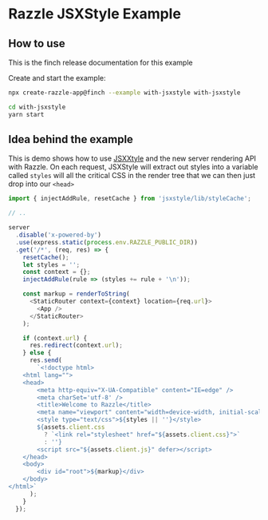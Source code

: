 # Razzle JSXStyle Example

## How to use

<!-- START install generated instructions please keep comment here to allow auto update -->
<!-- DON'T EDIT THIS SECTION, INSTEAD RE-RUN yarn update-examples TO UPDATE -->
This is the finch release documentation for this example

Create and start the example:

```bash
npx create-razzle-app@finch --example with-jsxstyle with-jsxstyle

cd with-jsxstyle
yarn start
```
<!-- END install generated instructions please keep comment here to allow auto update -->

## Idea behind the example
This is demo shows how to use [JSXXtyle](https://github.com/smyte/jsxstyle) and the new server rendering API
with Razzle. On each request, JSXStyle will extract out styles into a variable called `styles` will all the critical CSS in the render
tree that we can then just drop into our `<head>`

```js
import { injectAddRule, resetCache } from 'jsxstyle/lib/styleCache';

// ..

server
  .disable('x-powered-by')
  .use(express.static(process.env.RAZZLE_PUBLIC_DIR))
  .get('/*', (req, res) => {
    resetCache();
    let styles = '';
    const context = {};
    injectAddRule(rule => (styles += rule + '\n'));

    const markup = renderToString(
      <StaticRouter context={context} location={req.url}>
        <App />
      </StaticRouter>
    );

    if (context.url) {
      res.redirect(context.url);
    } else {
      res.send(
        `<!doctype html>
    <html lang="">
    <head>
        <meta http-equiv="X-UA-Compatible" content="IE=edge" />
        <meta charSet='utf-8' />
        <title>Welcome to Razzle</title>
        <meta name="viewport" content="width=device-width, initial-scale=1">
        <style type="text/css">${styles || ''}</style>
        ${assets.client.css
          ? `<link rel="stylesheet" href="${assets.client.css}">`
          : ''}
        <script src="${assets.client.js}" defer></script>
    </head>
    <body>
        <div id="root">${markup}</div>
    </body>
</html>`
      );
    }
  });
```
